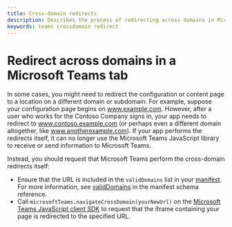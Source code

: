 ```yaml
---
title: Cross-domain redirects
description: Describes the process of redirecting across domains in Microsoft Teams
keywords: teams crossdomain redirect
---
```

# Redirect across domains in a Microsoft Teams tab

In some cases, you might need to redirect the configuration or content page to a location on a different domain or subdomain. For example, suppose your configuration page begins on www.example.com. However, after a user who works for the Contoso Company signs in, your app needs to redirect to www.contoso.example.com (or perhaps even a different domain altogether, like www.anotherexample.com). If your app performs the redirects itself, it can no longer use the Microsoft Teams JavaScript library to receive or send information to Microsoft Teams.

Instead, you should request that Microsoft Teams perform the cross-domain redirects itself:

* Ensure that the URL is included in the `validDomains` list in your [manifest](~/msteams-platform/concepts/apps/apps-package). For more information, see [validDomains](~/msteams-platform/resources/schema/manifest-schema#validdomains) in the manifest schema reference.
* Call `microsoftTeams.navigateCrossDomain(yourNewUrl)` on the [Microsoft Teams JavaScript client SDK](/javascript/api/overview/msteams-client) to request that the iframe containing your page is redirected to the specified URL.
